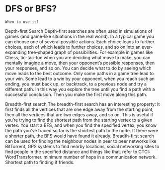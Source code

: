 # DFS or BFS? 
```
When to use it?
```
Depth-first Search
Depth-first searches are often used in simulations of games (and game-like situations in the real world). In a typical game you can choose one of several possible actions. Each choice leads to further choices, each of which leads to further choices, and so on into an ever-expanding tree-shaped graph of possibilities.
For example in games like Chess, tic-tac-toe when you are deciding what move to make, you can mentally imagine a move, then your opponent’s possible responses, then your responses, and so on. You can decide what to do by seeing which move leads to the best outcome.
Only some paths in a game tree lead to your win. Some lead to a win by your opponent, when you reach such an ending, you must back up, or backtrack, to a previous node and try a different path. In this way you explore the tree until you find a path with a successful conclusion. Then you make the first move along this path.

Breadth-first search
The breadth-first search has an interesting property: It first finds all the vertices that are one edge away from the starting point, then all the vertices that are two edges away, and so on. This is useful if you’re trying to find the shortest path from the starting vertex to a given vertex. You start a BFS, and when you find the specified vertex, you know the path you’ve traced so far is the shortest path to the node. If there were a shorter path, the BFS would have found it already.
Breadth-first search can be used for finding the neighbour nodes in peer to peer networks like BitTorrent, GPS systems to find nearby locations, social networking sites to find people in the specified distance and things like that.
refer to CTCI: WordTransformer.
minimum number of hops in a communication network.
Shortest path to finding if friends.